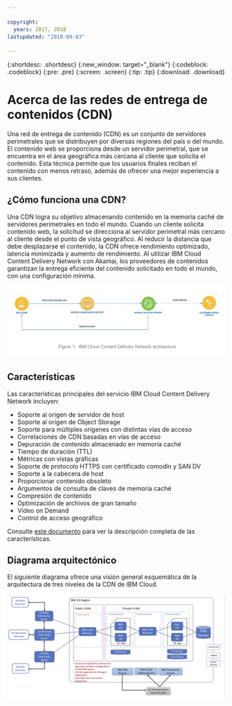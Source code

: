 ```yaml
---

copyright:
  years: 2017, 2018
lastupdated: "2018-09-03"

---
```


{:shortdesc: .shortdesc}
{:new_window: target="_blank"}
{:codeblock: .codeblock}
{:pre: .pre}
{:screen: .screen}
{:tip: .tip}
{:download: .download}

# Acerca de las redes de entrega de contenidos (CDN)

Una red de entrega de contenido (CDN) es un conjunto de servidores perimetrales que se distribuyen por diversas regiones del país o del mundo. El contenido web se proporciona desde un servidor perimetral, que se encuentra en el área geográfica más cercana al cliente que solicita el contenido. Esta técnica permite que los usuarios finales reciban el contenido con menos retraso, además de ofrecer una mejor experiencia a sus clientes.

## ¿Cómo funciona una CDN?

Una CDN logra su objetivo almacenando contenido en la memoria caché de servidores perimetrales en todo el mundo. Cuando un cliente solicita contenido web, la solicitud se direcciona al servidor perimetral más cercano al cliente desde el punto de vista geográfico. Al reducir la distancia que debe desplazarse el contenido, la CDN ofrece rendimiento optimizado, latencia minimizada y aumento de rendimiento. Al utilizar IBM Cloud Content Delivery Network con Akamai, los proveedores de contenidos garantizan la entrega eficiente del contenido solicitado en todo el mundo, con una configuración mínima.

![Diagrama CDN de alto nivel](images/high-level-cdn-diagram.png)

## Características

Las características principales del servicio IBM Cloud Content Delivery Network incluyen:
  * Soporte al origen de servidor de host
  * Soporte al origen de Object Storage
  * Soporte para múltiples orígenes con distintas vías de acceso
  * Correlaciones de CDN basadas en vías de acceso
  * Depuración de contenido almacenado en memoria caché
  * Tiempo de duración (TTL)
  * Métricas con vistas gráficas
  * Soporte de protocolo HTTPS con certificado comodín y SAN DV
  * Soporte a la cabecera de host
  * Proporcionar contenido obsoleto
  * Argumentos de consulta de claves de memoria caché
  * Compresión de contenido
  * Optimización de archivos de gran tamaño
  * Vídeo on Demand
  * Control de acceso geográfico

Consulte [este documento](feature-descriptions.html#feature-descriptions) para ver la descripción completa de las características.

## Diagrama arquitectónico

El siguiente diagrama ofrece una visión general esquemática de la arquitectura de tres niveles de la CDN de IBM Cloud.

![Diagrama arquitectural](images/3-tier-architecture.png)
